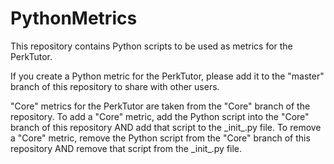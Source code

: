 PythonMetrics
=============

This repository contains Python scripts to be used as metrics for the PerkTutor.

If you create a Python metric for the PerkTutor, please add it to the "master" branch of this repository to share with other users.

"Core" metrics for the PerkTutor are taken from the "Core" branch of the repository. To add a "Core" metric, add the Python script into the "Core" branch of this repository AND add that script to the \_init\_.py file. To remove a "Core" metric, remove the Python script from the "Core" branch of this repository AND remove that script from the \_init\_.py file.
